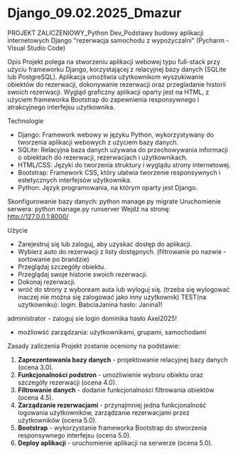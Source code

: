 # Django_09.02.2025_Dmazur
PROJEKT ZALICZENIOWY_Python Dev_Podstawy budowy aplikacji internetowych Django
"rezerwacja samochodu z wypożyczalni"
(Pycharm - Visual Studio Code) 

Opis
Projekt polega na stworzeniu aplikacji webowej typu full-stack przy użyciu frameworku Django, korzystającej z relacyjnej bazy danych (SQLite lub PostgreSQL). 
Aplikacja umożliwia użytkownikom wyszukiwanie obiektów do rezerwacji, dokonywanie rezerwacji oraz przegladanie historii swoich rezerwacji. 
Wygląd graficzny aplikacji oparty jest na HTML, z użyciem frameworka Bootstrap do zapewnienia responsywnego i atrakcyjnego interfejsu użytkownika.

Technologie
- Django: Framework webowy w języku Python, wykorzystywany do tworzenia aplikacji webowych z użyciem bazy danych.
- SQLite: Relacyjna baza danych używana do przechowywania informacji o obiektach do rezerwacji, rezerwacjach i użytkownikach.
- HTML/CSS: Języki do tworzenia struktury i wyglądu strony internetowej.
- Bootstrap: Framework CSS, który ułatwia tworzenie responsywnych i estetycznych interfejsów użytkownika.
- Python: Język programowania, na którym oparty jest Django.


Skonfigurowanie bazy danych: python manage.py migrate
Uruchomienie serwera: python manage.py runserver
Wejdź na stronę: http://127.0.0.1:8000/

Użycie
- Zarejestruj się lub zaloguj, aby uzyskać dostęp do aplikacji.
- Wybierz auto do rezerwacji z listy dostępnych. 
(filtrowanie po nazwie - sortowanie po brandzie)
- Przeglądaj szczegóły obiektu.
- Przeglądaj swoje historie swoich rezerwacji.
- Dokonaj rezerwacji.
- wróć do strony z wyboream auta lub wyloguj się.
  (trzeba się wylogować inaczej nie można się zalogować jako inny uzytkownik)
TEST(na uzytkowniku):
  login: BabciaJanina
  hasło: Janina1!
  

administrator - zaloguj sie 
  login dominika 
  hasło Axel2025!

- możliowść zarządzania:
  użytkownikami, 
  grupami, 
  samochodami

Zasady zaliczenia
Projekt zostanie oceniony na podstawie:
1. **Zaprezentowania bazy danych** - projektowanie relacyjnej bazy danych (ocena 3.0).
2. **Funkcjonalności podstron** - umożliwienie wyboru obiektu oraz szczegóły rezerwacji (ocena 4.0).
3. **Filtrowanie danych** - dodanie funkcjonalności filtrowania obiektów (ocena 4.5).
4. **Zarządzanie rezerwacjami** - przynajmniej jedna funkcjonalność logowania użytkowników, zarządzanie rezerwacjami przez użytkowników (ocena 5.0).
5. **Bootstrap** - wykorzystanie frameworka Bootstrap do stworzenia responsywnego interfejsu (ocena 5.0).
6. **Deploy aplikacji** - uruchomienie aplikacji na serwerze (ocena 5.0).
